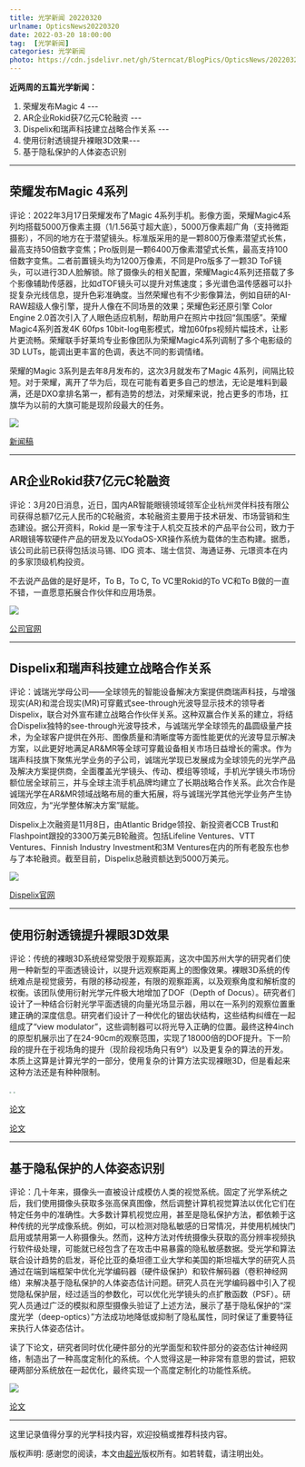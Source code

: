 ```yaml
---
title: 光学新闻 20220320
urlname: OpticsNews20220320
date: 2022-03-20 18:00:00
tag:  [光学新闻]
categories: 光学新闻
photo: https://cdn.jsdelivr.net/gh/Sterncat/BlogPics/OpticsNews/20220320/1.png
---
```


**近两周的五篇光学新闻：**

1.  荣耀发布Magic 4 --- 
2.  AR企业Rokid获7亿元C轮融资 ---
3.   Dispelix和瑞声科技建立战略合作关系 ---
4.  使用衍射透镜提升裸眼3D效果--- 
5.  基于隐私保护的人体姿态识别

<!--more-->

-----
## 荣耀发布Magic 4系列

评论：2022年3月17日荣耀发布了Magic 4系列手机。影像方面，荣耀Magic4系列均搭载5000万像素主摄（1/1.56英寸超大底），5000万像素超广角（支持微距摄影），不同的地方在于潜望镜头。标准版采用的是一颗800万像素潜望式长焦，最高支持50倍数字变焦；Pro版则是一颗6400万像素潜望式长焦，最高支持100倍数字变焦。二者前置镜头均为1200万像素，不同是Pro版多了一颗3D ToF镜头，可以进行3D人脸解锁。除了摄像头的相关配置，荣耀Magic4系列还搭载了多个影像辅助传感器，比如dTOF镜头可以提升对焦速度；多光谱色温传感器可以扑捉复杂光线信息，提升色彩准确度。当然荣耀也有不少影像算法，例如自研的AI-RAW超级人像引擎，提升人像在不同场景的效果；荣耀色彩还原引擎 Color Engine 2.0首次引入了人眼色适应机制，帮助用户在照片中找回“氛围感”。荣耀Magic4系列首发4K 60fps 10bit-log电影模式，增加60fps视频片幅技术，让影片更流畅。荣耀联手好莱坞专业影像团队为荣耀Magic4系列调制了多个电影级的3D LUTs，能调出更丰富的色调，表达不同的影调情绪。

荣耀的Magic 3系列是去年8月发布的，这次3月就发布了Magic 4系列，间隔比较短。对于荣耀，离开了华为后，现在可能有着更多自己的想法，无论是堆料到最满，还是DXO拿排名第一，都有造势的想法，对荣耀来说，抢占更多的市场，扛旗华为以前的大旗可能是现阶段最大的任务。

![](https://cdn.jsdelivr.net/gh/Sterncat/BlogPics/OpticsNews/20220320/1.png)



[新闻稿](https://finance.sina.com.cn/tech/2022-03-17/doc-imcwipih9099091.shtml)

-----
## AR企业Rokid获7亿元C轮融资

评论：3月20日消息，近日，国内AR智能眼镜领域领军企业杭州灵伴科技有限公司获得总额7亿元人民币的C轮融资，本轮融资主要用于技术研发、市场营销和生态建设。据公开资料，Rokid 是⼀家专注于⼈机交互技术的产品平台公司，致⼒于AR眼镜等软硬件产品的研发及以YodaOS-XR操作系统为载体的⽣态构建。据悉，该公司此前已获得包括淡马锡、IDG 资本、瑞士信贷、海通证券、元璟资本在内的多家顶级机构投资。

不去说产品做的是好是坏，To B，To C, To VC里Rokid的To VC和To B做的一直不错，一直愿意拓展合作伙伴和应用场景。

![](https://cdn.jsdelivr.net/gh/Sterncat/BlogPics/OpticsNews/20220320/2.jpg)

[公司官网](https://www.rokid.com/)

-----
## Dispelix和瑞声科技建立战略合作关系

评论：诚瑞光学母公司——全球领先的智能设备解决方案提供商瑞声科技，与增强现实(AR)和混合现实(MR)可穿戴式see-through光波导显示技术的领导者Dispelix，联合对外宣布建立战略合作伙伴关系。这种双赢合作关系的建立，将结合Dispelix独特的see-through光波导技术，与诚瑞光学全球领先的晶圆级量产技术，为全球客户提供在外形、图像质量和清晰度等方面性能更优的光波导显示解决方案，以此更好地满足AR&MR等全球可穿戴设备相关市场日益增长的需求。作为瑞声科技旗下聚焦光学业务的子公司，诚瑞光学现已发展成为全球领先的光学产品及解决方案提供商，全面覆盖光学镜头、传动、模组等领域，手机光学镜头市场份额位居全球前三，并与全球主流手机品牌均建立了长期战略合作关系。此次合作是诚瑞光学在AR&MR领域战略布局的重大拓展，将与诚瑞光学其他光学业务产生协同效应，为“光学整体解决方案”赋能。

Dispelix上次融资是11月8日，由Atlantic Bridge领投、新投资者CCB Trust和Flashpoint跟投的3300万美元B轮融资。包括Lifeline Ventures、VTT Ventures、Finnish Industry Investment和3M Ventures在内的所有老股东也参与了本轮融资。截至目前，Dispelix总融资额达到5000万美元。

![](https://cdn.jsdelivr.net/gh/Sterncat/BlogPics/OpticsNews/20220320/3.webp)

[Dispelix官网](https://dispelix.com/)

-----
## 使用衍射透镜提升裸眼3D效果

评论：传统的裸眼3D系统经常受限于观察距离，这次中国苏州大学的研究者们使用一种新型的平面透镜设计，以提升远观察距离上的图像效果。裸眼3D系统的传统难点是视觉疲劳，有限的移动视差，有限的观察距离，以及观察角度和解析度的权衡。该团队使用衍射光学元件极大地增加了DOF（Depth of Docus）。研究者们设计了一种结合衍射光学平面透镜的向量光场显示器，用以在一系列的观察位置重建正确的深度信息。研究者们设计了一种优化的锯齿状结构，这些结构纠缠在一起组成了“view modulator”，这些调制器可以将光导入正确的位置。最终这种4inch的原型机展示出了在24-90cm的观察范围，实现了18000倍的DOF提升。下一阶段的提升在于视场角的提升（现阶段视场角只有9°）以及更复杂的算法的开发。本质上这算是计算光学的一部分，使用复杂的计算方法实现裸眼3D，但是看起来这种方法还是有种种限制。

<img src="https://cdn.jsdelivr.net/gh/Sterncat/BlogPics/OpticsNews/20220320/4-1.jpg" style="zoom:20%;" />

<img src="https://cdn.jsdelivr.net/gh/Sterncat/BlogPics/OpticsNews/20220320/4-2.jpg" style="zoom:20%;" />





[论文](https://doi.org/10.1364/OPTICA.439613)

[论文](https://www.ovt.com/press-releases/omnivision-unveils-automotive-industrys-first-5mp-rgb-ir-global-shutter-sensor-for-in-cabin-driver-monitoring-systems/)

-----
## 基于隐私保护的人体姿态识别

评论：几十年来，摄像头一直被设计成模仿人类的视觉系统。固定了光学系统之后，我们使用摄像头获取多张高保真图像，然后调整计算机视觉算法以优化它们在特定任务中的准确性。大多数计算机视觉应用，甚至是隐私保护方法，都依赖于这种传统的光学成像系统。例如，可以检测对隐私敏感的日常情况，并使用机械快门启用或禁用第一人称摄像头。然而，这种方法对传统摄像头获取的高分辨率视频执行软件级处理，可能就已经包含了在攻击中易暴露的隐私敏感数据。受光学和算法联合设计趋势的启发，哥伦比亚的桑坦德工业大学和美国的斯坦福大学的研究人员通过在端到端框架中优化光学编码器（硬件级保护）和软件解码器（卷积神经网络）来解决基于隐私保护的人体姿态估计问题。研究人员在光学编码器中引入了视觉隐私保护层，经过适当的参数化，可以优化光学镜头的点扩散函数（PSF）。研究人员通过广泛的模拟和原型摄像头验证了上述方法，展示了基于隐私保护的“深度光学（deep-optics）”方法成功地降低或抑制了隐私属性，同时保证了重要特征来执行人体姿态估计。

读了下论文，研究者同时优化硬件部分的光学面型和软件部分的姿态估计神经网络，制造出了一种高度定制化的系统。个人觉得这是一种非常有意思的尝试，把软硬两部分系统放在一起优化，最终实现一个高度定制化的功能性系统。

![](https://cdn.jsdelivr.net/gh/Sterncat/BlogPics/OpticsNews/20220320/5.png)

[论文](https://openaccess.thecvf.com/content/ICCV2021/papers/Hinojosa_Learning_Privacy-Preserving_Optics_for_Human_Pose_Estimation_ICCV_2021_paper.pdf)

-----

这里记录值得分享的光学科技内容，欢迎投稿或推荐科技内容。

版权声明: 感谢您的阅读，本文由[超光](https://faster-than-light.net/)版权所有。如若转载，请注明出处。




